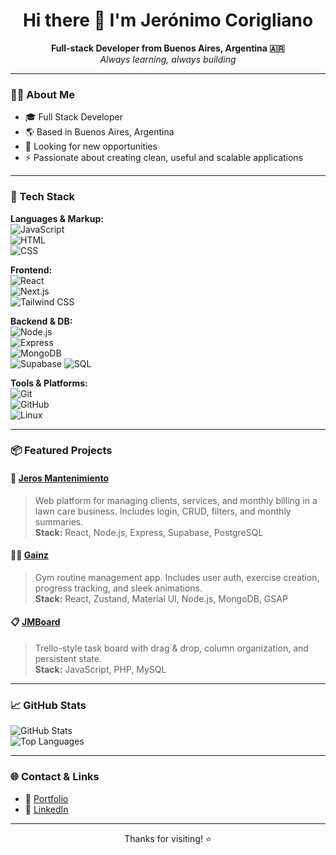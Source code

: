 <h1 align="center">Hi there 👋 I'm Jerónimo Corigliano</h1>

<p align="center">
  <b>Full-stack Developer from Buenos Aires, Argentina 🇦🇷</b><br>
  <i>Always learning, always building</i>
</p>

---

### 🧑‍💻 About Me

- 🎓 Full Stack Developer
- 🌎 Based in Buenos Aires, Argentina
- 💼 Looking for new opportunities
- ⚡ Passionate about creating clean, useful and scalable applications

---

### 🚀 Tech Stack

**Languages & Markup:**  
![JavaScript](https://img.shields.io/badge/-JavaScript-F7DF1E?style=flat&logo=javascript&logoColor=000)  
![HTML](https://img.shields.io/badge/-HTML5-E34F26?style=flat&logo=html5&logoColor=fff)  
![CSS](https://img.shields.io/badge/-CSS3-1572B6?style=flat&logo=css3)

**Frontend:**  
![React](https://img.shields.io/badge/-React-61DAFB?style=flat&logo=react&logoColor=000)  
![Next.js](https://img.shields.io/badge/-Next.js-000?style=flat&logo=nextdotjs)  
![Tailwind CSS](https://img.shields.io/badge/-Tailwind-38B2AC?style=flat&logo=tailwindcss)

**Backend & DB:**  
![Node.js](https://img.shields.io/badge/-Node.js-339933?style=flat&logo=nodedotjs&logoColor=fff)  
![Express](https://img.shields.io/badge/-Express-000?style=flat&logo=express)  
![MongoDB](https://img.shields.io/badge/-MongoDB-47A248?style=flat&logo=mongodb&logoColor=fff)  
![Supabase](https://img.shields.io/badge/-Supabase-3ECF8E?style=flat&logo=supabase&logoColor=000)
![SQL](https://img.shields.io/badge/-SQL-4479A1?style=flat&logo=sqlite)

**Tools & Platforms:**  
![Git](https://img.shields.io/badge/-Git-F05032?style=flat&logo=git&logoColor=fff)  
![GitHub](https://img.shields.io/badge/-GitHub-181717?style=flat&logo=github)  
![Linux](https://img.shields.io/badge/-Linux-FCC624?style=flat&logo=linux&logoColor=000)

---

### 📦 Featured Projects

#### 🧰 [Jeros Mantenimiento](https://github.com/Krilzs/Jeros-Mantenimiento-)
> Web platform for managing clients, services, and monthly billing in a lawn care business. Includes login, CRUD, filters, and monthly summaries.  
**Stack:** React, Node.js, Express, Supabase, PostgreSQL  

#### 🏋️‍♂️ [Gainz](https://github.com/Krilzs/GainzApp)
> Gym routine management app. Includes user auth, exercise creation, progress tracking, and sleek animations.  
**Stack:** React, Zustand, Material UI, Node.js, MongoDB, GSAP  

#### 📋 [JMBoard](https://github.com/mLascurain/JMboard-php)
> Trello-style task board with drag & drop, column organization, and persistent state.  
**Stack:** JavaScript, PHP, MySQL

---

### 📈 GitHub Stats

<p align="start">
  <img src="https://github-readme-stats.vercel.app/api?username=Krilzs&show_icons=true&theme=tokyonight" alt="GitHub Stats" />
  <br />
  <img src="https://github-readme-stats.vercel.app/api/top-langs/?username=Krilzs&layout=compact&theme=tokyonight" alt="Top Languages" />
</p>

---

### 🌐 Contact & Links

- 📄 [Portfolio](https://www.jerocorigliano.site/)
- 💼 [LinkedIn](https://www.linkedin.com/in/jeronimo-fernandez-corigliano-694195288/)

---

<p align="center">Thanks for visiting! ⭐</p>
